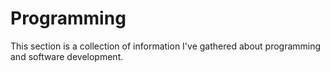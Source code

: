 # Programming

This section is a collection of information I've gathered about programming and software development.
